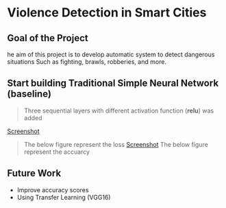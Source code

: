 # Violence Detection in Smart Cities

## Goal of the Project
he aim of this project is to develop automatic system to detect dangerous situations Such as fighting, brawls, robberies, and more.

 ## Start building Traditional Simple Neural Network (baseline)


> Three sequential layers with different activation function (__relu__) was added 

[Screenshot](image1.png)
> The below figure represent the loss 
[Screenshot](image1.png)
> The below figure represent the accuarcy

## Future Work
- Improve accuracy scores
- Using Transfer Learning (VGG16)

